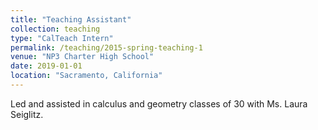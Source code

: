 ```yaml
---
title: "Teaching Assistant"
collection: teaching
type: "CalTeach Intern"
permalink: /teaching/2015-spring-teaching-1
venue: "NP3 Charter High School"
date: 2019-01-01
location: "Sacramento, California"
---
```


Led and assisted in calculus and geometry classes of 30 with Ms. Laura Seiglitz. 

